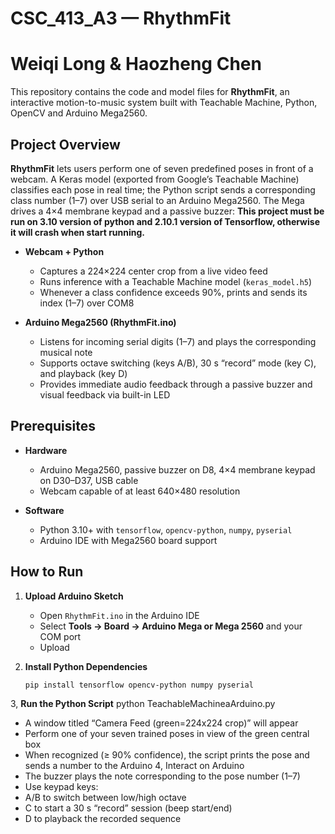 
# CSC_413_A3 — RhythmFit
# Weiqi Long & Haozheng Chen
This repository contains the code and model files for **RhythmFit**, an interactive motion-to-music system built with Teachable Machine, Python, OpenCV and Arduino Mega2560.

## Project Overview

**RhythmFit** lets users perform one of seven predefined poses in front of a webcam. A Keras model (exported from Google’s Teachable Machine) classifies each pose in real time; the Python script sends a corresponding class number (1–7) over USB serial to an Arduino Mega2560. The Mega drives a 4×4 membrane keypad and a passive buzzer:
**This project must be run on 3.10 version of python and 2.10.1 version of Tensorflow, otherwise it will crash when start running.**
- **Webcam + Python**  
  - Captures a 224×224 center crop from a live video feed  
  - Runs inference with a Teachable Machine model (`keras_model.h5`)  
  - Whenever a class confidence exceeds 90%, prints and sends its index (1–7) over COM8

- **Arduino Mega2560 (RhythmFit.ino)**  
  - Listens for incoming serial digits (1–7) and plays the corresponding musical note  
  - Supports octave switching (keys A/B), 30 s “record” mode (key C), and playback (key D)  
  - Provides immediate audio feedback through a passive buzzer and visual feedback via built-in LED
 

## Prerequisites

- **Hardware**  
  - Arduino Mega2560, passive buzzer on D8, 4×4 membrane keypad on D30–D37, USB cable  
  - Webcam capable of at least 640×480 resolution  

- **Software**  
  - Python 3.10+ with `tensorflow`, `opencv-python`, `numpy`, `pyserial`  
  - Arduino IDE with Mega2560 board support  

## How to Run

1. **Upload Arduino Sketch**  
   - Open `RhythmFit.ino` in the Arduino IDE  
   - Select **Tools → Board → Arduino Mega or Mega 2560** and your COM port  
   - Upload  

2. **Install Python Dependencies**  
   ```bash
   pip install tensorflow opencv-python numpy pyserial
   
3, **Run the Python Script**
  python TeachableMachineaArduino.py
  - A window titled “Camera Feed (green=224x224 crop)” will appear
  - Perform one of your seven trained poses in view of the green central box
  - When recognized (≥ 90% confidence), the script prints the pose and sends a number to the Arduino
4, Interact on Arduino
- The buzzer plays the note corresponding to the pose number (1–7)
- Use keypad keys:
- A/B to switch between low/high octave
- C to start a 30 s “record” session (beep start/end)
- D to playback the recorded sequence
